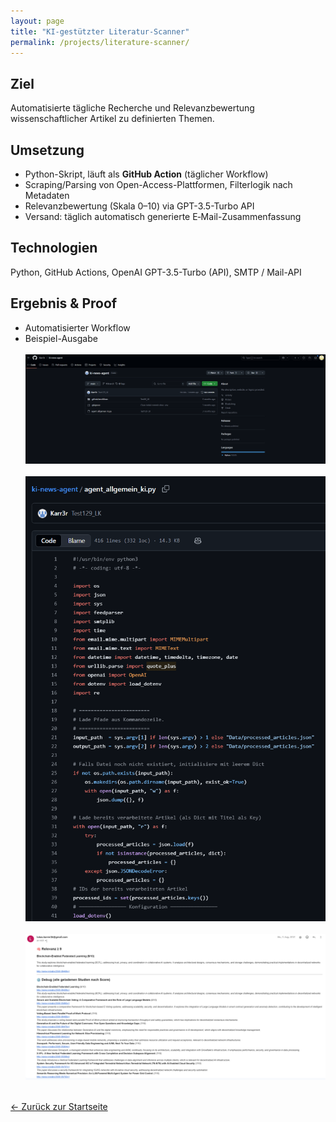 ```yaml
---
layout: page
title: "KI-gestützter Literatur-Scanner"
permalink: /projects/literature-scanner/
---
```



## Ziel
Automatisierte tägliche Recherche und Relevanzbewertung wissenschaftlicher Artikel zu definierten Themen.


## Umsetzung
- Python-Skript, läuft als **GitHub Action** (täglicher Workflow)
- Scraping/Parsing von Open-Access-Plattformen, Filterlogik nach Metadaten
- Relevanzbewertung (Skala 0–10) via GPT-3.5-Turbo API
- Versand: täglich automatisch generierte E‑Mail-Zusammenfassung


## Technologien
Python, GitHub Actions, OpenAI GPT-3.5-Turbo (API), SMTP / Mail-API


## Ergebnis & Proof
- Automatisierter Workflow 
- Beispiel-Ausgabe
<br><br>
![Github-Overview](/assets/images/screenshot_github.PNG)
<br><br>
![Code-Snippet](/assets/images/screenshot_code.PNG)
<br><br>
![E-Mail-Beispiel](/assets/images/screenshot_email.PNG)
<br><br>


[← Zurück zur Startseite](/)
